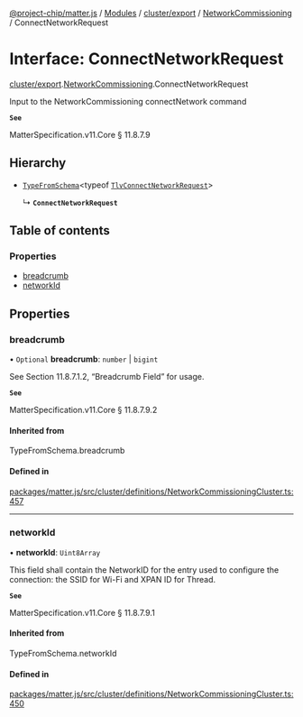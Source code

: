 [@project-chip/matter.js](../README.md) / [Modules](../modules.md) / [cluster/export](../modules/cluster_export.md) / [NetworkCommissioning](../modules/cluster_export.NetworkCommissioning.md) / ConnectNetworkRequest

# Interface: ConnectNetworkRequest

[cluster/export](../modules/cluster_export.md).[NetworkCommissioning](../modules/cluster_export.NetworkCommissioning.md).ConnectNetworkRequest

Input to the NetworkCommissioning connectNetwork command

**`See`**

MatterSpecification.v11.Core § 11.8.7.9

## Hierarchy

- [`TypeFromSchema`](../modules/tlv_export.md#typefromschema)\<typeof [`TlvConnectNetworkRequest`](../modules/cluster_export.NetworkCommissioning.md#tlvconnectnetworkrequest)\>

  ↳ **`ConnectNetworkRequest`**

## Table of contents

### Properties

- [breadcrumb](cluster_export.NetworkCommissioning.ConnectNetworkRequest.md#breadcrumb)
- [networkId](cluster_export.NetworkCommissioning.ConnectNetworkRequest.md#networkid)

## Properties

### breadcrumb

• `Optional` **breadcrumb**: `number` \| `bigint`

See Section 11.8.7.1.2, “Breadcrumb Field” for usage.

**`See`**

MatterSpecification.v11.Core § 11.8.7.9.2

#### Inherited from

TypeFromSchema.breadcrumb

#### Defined in

[packages/matter.js/src/cluster/definitions/NetworkCommissioningCluster.ts:457](https://github.com/project-chip/matter.js/blob/2d9f2165d2672864fda3496a6d0d5f93597f82c6/packages/matter.js/src/cluster/definitions/NetworkCommissioningCluster.ts#L457)

___

### networkId

• **networkId**: `Uint8Array`

This field shall contain the NetworkID for the entry used to configure the connection: the SSID for Wi-Fi
and XPAN ID for Thread.

**`See`**

MatterSpecification.v11.Core § 11.8.7.9.1

#### Inherited from

TypeFromSchema.networkId

#### Defined in

[packages/matter.js/src/cluster/definitions/NetworkCommissioningCluster.ts:450](https://github.com/project-chip/matter.js/blob/2d9f2165d2672864fda3496a6d0d5f93597f82c6/packages/matter.js/src/cluster/definitions/NetworkCommissioningCluster.ts#L450)
